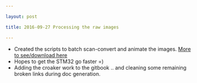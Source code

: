 ```yaml
---

layout: post

title: 2016-09-27 Processing the raw images

---
```



-   Created the scripts to batch scan-convert and animate the images.
    [More to see/download here](/croaker/data/examples/)
-   Hopes to get the STM32 go faster =)
-   Adding the croaker work to the gitbook .. and cleaning some
    remaining broken links during doc generation.

